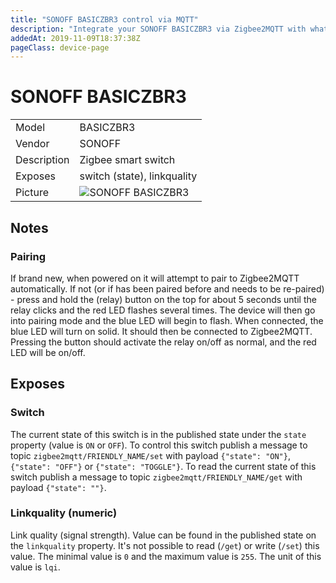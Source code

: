 ```yaml
---
title: "SONOFF BASICZBR3 control via MQTT"
description: "Integrate your SONOFF BASICZBR3 via Zigbee2MQTT with whatever smart home infrastructure you are using without the vendors bridge or gateway."
addedAt: 2019-11-09T18:37:38Z
pageClass: device-page
---
```


<!-- !!!! -->
<!-- ATTENTION: This file is auto-generated through docgen! -->
<!-- You can only edit the "Notes"-Section between the two comment lines "Notes BEGIN" and "Notes END". -->
<!-- Do not use h1 or h2 heading within "## Notes"-Section. -->
<!-- !!!! -->

# SONOFF BASICZBR3

|     |     |
|-----|-----|
| Model | BASICZBR3  |
| Vendor  | SONOFF  |
| Description | Zigbee smart switch |
| Exposes | switch (state), linkquality |
| Picture | ![SONOFF BASICZBR3](https://www.zigbee2mqtt.io/images/devices/BASICZBR3.jpg) |


<!-- Notes BEGIN: You can edit here. Add "## Notes" headline if not already present. -->
## Notes


### Pairing
If brand new, when powered on it will attempt to pair to Zigbee2MQTT automatically. If not (or if has been paired before and needs to be re-paired) - press and hold the (relay) button on the top for about 5 seconds until the relay clicks and the red LED flashes several times. The device will then go into pairing mode and the blue LED will begin to flash. When connected, the blue LED will turn on solid. It should then be connected to Zigbee2MQTT. Pressing the button should activate the relay on/off as normal, and the red LED will be on/off.
<!-- Notes END: Do not edit below this line -->



## Exposes

### Switch 
The current state of this switch is in the published state under the `state` property (value is `ON` or `OFF`).
To control this switch publish a message to topic `zigbee2mqtt/FRIENDLY_NAME/set` with payload `{"state": "ON"}`, `{"state": "OFF"}` or `{"state": "TOGGLE"}`.
To read the current state of this switch publish a message to topic `zigbee2mqtt/FRIENDLY_NAME/get` with payload `{"state": ""}`.

### Linkquality (numeric)
Link quality (signal strength).
Value can be found in the published state on the `linkquality` property.
It's not possible to read (`/get`) or write (`/set`) this value.
The minimal value is `0` and the maximum value is `255`.
The unit of this value is `lqi`.

